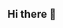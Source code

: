 ## Hi there 👋
<!--
My name is Eva and I'm an Electrical &Computer Engineering student, interested in networks and security!

- 🔭 I’m currently working on my thesis about dynamic vehicle routing optimization.
- 🌱 I recently build a program to ...., check it out [here](http://194.177.201.105/GOR/)
- 👯 I’m looking to collaborate on ...

<!--
**etasiou/etasiou** is a ✨ _special_ ✨ repository because its `README.md` (this file) appears on your GitHub profile.

Here are some ideas to get you started:

- 🔭 I’m currently working on ...
- 🌱 I’m currently learning ...
- 👯 I’m looking to collaborate on ...
- 🤔 I’m looking for help with ...
- 💬 Ask me about ...
- 📫 How to reach me: ...
- 😄 Pronouns: ...
- ⚡ Fun fact: ...
-->

